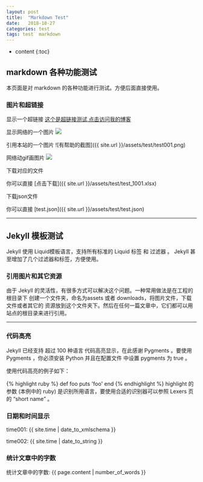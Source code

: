 ```yaml
---
layout: post
title:  "Markdown Test"
date:   2018-10-27
categories: test
tags: test  markdown
---
```


* content
{:toc}



## markdown 各种功能测试

本页面是对 markdown 的各种功能进行测试。方便后面直接使用。

### 图片和超链接


显示一个超链接
[这个是超链接测试,点击访问我的博客](http://www.openbook.wiki)


显示网络的一个图片
![](https://img3.doubanio.com/lpic/s3651235.jpg)


引用本站的一个图片
![有帮助的截图]({{ site.url }}/assets/test/test001.png)


网络动gif画图片
![](https://gw.alicdn.com/tfs/TB1yLBduDqWBKNjSZFAXXanSpXa-800-600.gif)


下载对应的文件

你可以直接 [点击下载]({{ site.url }}/assets/test/test_1001.xlsx)


下载json文件

你可以直接 [test.json]({{ site.url }}/assets/test/test.json)

------------------------------------------------------------------------------------------------------------

## Jekyll 模板测试

Jekyll 使用 Liquid模板语言，支持所有标准的 Liquid 标签 和 过滤器 。 Jekyll 甚至增加了几个过滤器和标签，方便使用。


### 引用图片和其它资源

由于 Jekyll 的灵活性，有很多方式可以解决这个问题。一种常用做法是在工程的根目录下 创建一个文件夹，命名为assets 或者 downloads，将图片文件，下载文件或者其它的 资源放到这个文件夹下。然后在任何一篇文章中，它们都可以用站点的根目录来进行引用。




------------------------------------------------------------------------------------------------------------

### 代码高亮

Jekyll 已经支持 超过 100 种语言 代码高亮显示，在此感谢 Pygments 。要使用 Pygments ，你必须安装 Python 并且在配置文件 中设置 pygments 为 true 。


使用代码高亮的例子如下：

{% highlight ruby %}
def foo
  puts 'foo'
end
{% endhighlight %}
highlight 的参数 (本例中的 ruby) 是识别所用语言，要使用合适的识别器可以参照 Lexers 页 的 “short name” 。



### 日期和时间显示

time001: {{ site.time | date_to_xmlschema }}

time002: {{ site.time | date_to_string }}


### 统计文章中的字数

统计文章中的字数: {{ page.content | number_of_words }}




